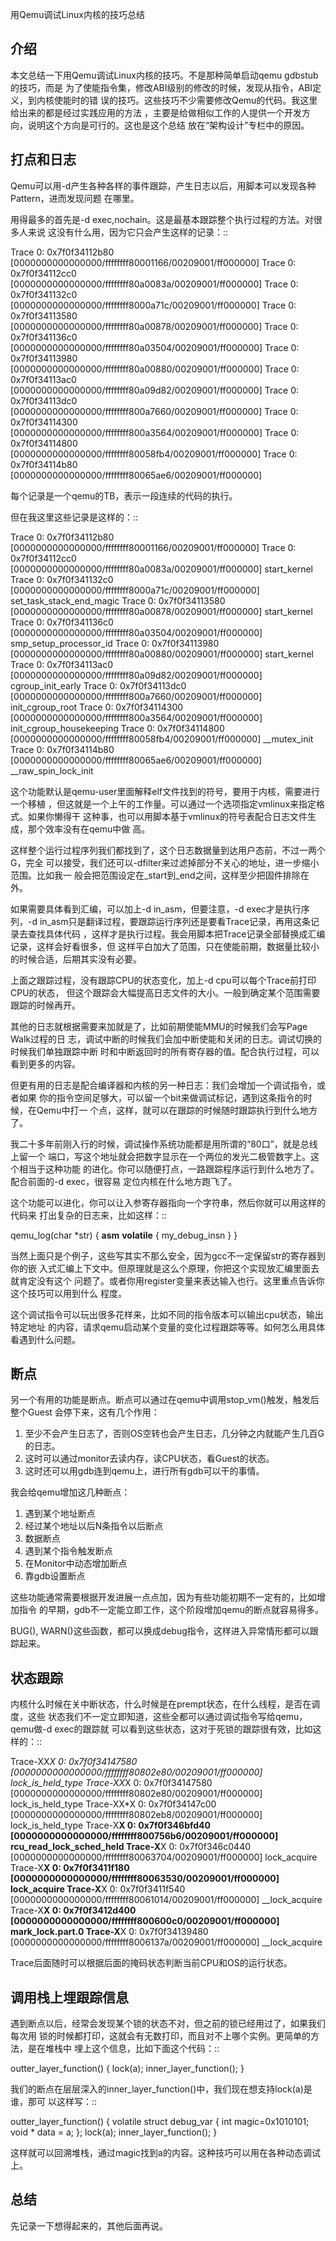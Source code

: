         
用Qemu调试Linux内核的技巧总结

## 介绍

本文总结一下用Qemu调试Linux内核的技巧。不是那种简单启动qemu gdbstub的技巧，而是
为了使能指令集，修改ABI级别的修改的时候，发现从指令，ABI定义，到内核使能时的错
误的技巧。这些技巧不少需要修改Qemu的代码。我这里给出来的都是经过实践应用的方法
，主要是给做相似工作的人提供一个开发方向，说明这个方向是可行的。这也是这个总结
放在“架构设计”专栏中的原因。

## 打点和日志

Qemu可以用-d产生各种各样的事件跟踪，产生日志以后，用脚本可以发现各种Pattern，进而发现问题
在哪里。

用得最多的首先是-d exec,nochain。这是最基本跟踪整个执行过程的方法。对很多人来说
这没有什么用，因为它只会产生这样的记录：::

  Trace 0: 0x7f0f34112b80 [0000000000000000/ffffffff80001166/00209001/ff000000]
  Trace 0: 0x7f0f34112cc0 [0000000000000000/ffffffff80a0083a/00209001/ff000000]
  Trace 0: 0x7f0f341132c0 [0000000000000000/ffffffff8000a71c/00209001/ff000000]
  Trace 0: 0x7f0f34113580 [0000000000000000/ffffffff80a00878/00209001/ff000000]
  Trace 0: 0x7f0f341136c0 [0000000000000000/ffffffff80a03504/00209001/ff000000]
  Trace 0: 0x7f0f34113980 [0000000000000000/ffffffff80a00880/00209001/ff000000]
  Trace 0: 0x7f0f34113ac0 [0000000000000000/ffffffff80a09d82/00209001/ff000000]
  Trace 0: 0x7f0f34113dc0 [0000000000000000/ffffffff800a7660/00209001/ff000000]
  Trace 0: 0x7f0f34114300 [0000000000000000/ffffffff800a3564/00209001/ff000000]
  Trace 0: 0x7f0f34114800 [0000000000000000/ffffffff80058fb4/00209001/ff000000]
  Trace 0: 0x7f0f34114b80 [0000000000000000/ffffffff80065ae6/00209001/ff000000]

每个记录是一个qemu的TB，表示一段连续的代码的执行。

但在我这里这些记录是这样的：::

  Trace 0: 0x7f0f34112b80 [0000000000000000/ffffffff80001166/00209001/ff000000] 
  Trace 0: 0x7f0f34112cc0 [0000000000000000/ffffffff80a0083a/00209001/ff000000] start_kernel
  Trace 0: 0x7f0f341132c0 [0000000000000000/ffffffff8000a71c/00209001/ff000000] set_task_stack_end_magic
  Trace 0: 0x7f0f34113580 [0000000000000000/ffffffff80a00878/00209001/ff000000] start_kernel
  Trace 0: 0x7f0f341136c0 [0000000000000000/ffffffff80a03504/00209001/ff000000] smp_setup_processor_id
  Trace 0: 0x7f0f34113980 [0000000000000000/ffffffff80a00880/00209001/ff000000] start_kernel
  Trace 0: 0x7f0f34113ac0 [0000000000000000/ffffffff80a09d82/00209001/ff000000] cgroup_init_early
  Trace 0: 0x7f0f34113dc0 [0000000000000000/ffffffff800a7660/00209001/ff000000] init_cgroup_root
  Trace 0: 0x7f0f34114300 [0000000000000000/ffffffff800a3564/00209001/ff000000] init_cgroup_housekeeping
  Trace 0: 0x7f0f34114800 [0000000000000000/ffffffff80058fb4/00209001/ff000000] __mutex_init
  Trace 0: 0x7f0f34114b80 [0000000000000000/ffffffff80065ae6/00209001/ff000000] __raw_spin_lock_init

这个功能默认是qemu-user里面解释elf文件找到的符号，要用于内核，需要进行一个移植
，但这就是一个上午的工作量。可以通过一个选项指定vmlinux来指定格式。如果你懒得干
这种事，也可以用脚本基于vmlinux的符号表配合日志文件生成，那个效率没有在qemu中做
高。

这样整个运行过程序列我们都找到了，这个日志数据量到达用户态前，不过一两个G，完全
可以接受，我们还可以-dfilter来过滤掉部分不关心的地址，进一步缩小范围。比如我一
般会把范围设定在_start到_end之间，这样至少把固件排除在外。

如果需要具体看到汇编，可以加上-d in_asm，但要注意，-d exec才是执行序列，-d
in_asm只是翻译过程，要跟踪运行序列还是要看Trace记录，再用这条记录去查找具体代码
，这样才是执行过程。我会用脚本把Trace记录全部替换成汇编记录，这样会好看很多，但
这样平白加大了范围，只在使能前期，数据量比较小的时候合适，后期其实没有必要。

上面之跟踪过程，没有跟踪CPU的状态变化，加上-d cpu可以每个Trace前打印CPU的状态，
但这个跟踪会大幅提高日志文件的大小。一般到确定某个范围需要跟踪的时候再开。

其他的日志就根据需要来加就是了，比如前期使能MMU的时候我们会写Page Walk过程的日
志，调试中断的时候我们会加中断使能和关闭的日志。调试切换的时候我们单独跟踪中断
时和中断返回时的所有寄存器的值。配合执行过程，可以看到更多的内容。

但更有用的日志是配合编译器和内核的另一种日志：我们会增加一个调试指令，或者如果
你的指令空间足够大，可以留一个bit来做调试标记，遇到这条指令的时候，在Qemu中打一
个点，这样，就可以在跟踪的时候随时跟踪执行到什么地方了。

我二十多年前刚入行的时候，调试操作系统功能都是用所谓的“80口”，就是总线上留一个
端口，写这个地址就会把数字显示在一个两位的发光二极管数字上。这个相当于这种功能
的进化。你可以随便打点，一路跟踪程序运行到什么地方了。配合前面的-d exec，很容易
定位内核在什么地方跑飞了。

这个功能可以进化，你可以让入参寄存器指向一个字符串，然后你就可以用这样的代码来
打出复杂的日志来，比如这样：::

  qemu_log(char *str) {
  __asm__ __volatile__ {
  my_debug_insn
  }
  }

当然上面只是个例子，这些写其实不那么安全，因为gcc不一定保留str的寄存器到你的嵌
入式汇编上下文中。但原理就是这么个原理，你把这个实现放汇编里面去就肯定没有这个
问题了。或者你用register变量来表达输入也行。这里重点告诉你这个技巧可以用到什么
程度。

这个调试指令可以玩出很多花样来，比如不同的指令版本可以输出cpu状态，输出特定地址
的内容，请求qemu启动某个变量的变化过程跟踪等等。如何怎么用具体看遇到什么问题。

## 断点

另一个有用的功能是断点。断点可以通过在qemu中调用stop_vm()触发，触发后整个Guest
会停下来，这有几个作用：

1. 至少不会产生日志了，否则OS空转也会产生日志，几分钟之内就能产生几百G的日志。
2. 这时可以通过monitor去读内存，读CPU状态，看Guest的状态。
3. 这时还可以用gdb连到qemu上，进行所有gdb可以干的事情。

我会给qemu增加这几种断点：

1. 遇到某个地址断点
2. 经过某个地址以后N条指令以后断点
3. 数据断点
4. 遇到某个指令触发断点
5. 在Monitor中动态增加断点
6. 靠gdb设置断点

这些功能通常需要根据开发进展一点点加，因为有些功能初期不一定有的，比如增加指令
的早期，gdb不一定能立即工作，这个阶段增加qemu的断点就容易得多。

BUG(), WARN()这些函数，都可以换成debug指令，这样进入异常情形都可以跟踪起来。

## 状态跟踪

内核什么时候在关中断状态，什么时候是在prempt状态，在什么线程，是否在调度，这些
状态我们不一定立即知道，这些全都可以通过调试指令写给qemu，qemu做-d exec的跟踪就
可以看到这些状态，这对于死锁的跟踪很有效，比如这样的：::

  Trace-XX*X 0: 0x7f0f34147580 [0000000000000000/ffffffff80802e80/00209001/ff000000] lock_is_held_type
  Trace-XX*X 0: 0x7f0f34147580 [0000000000000000/ffffffff80802e80/00209001/ff000000] lock_is_held_type
  Trace-XX*X 0: 0x7f0f34147c00 [0000000000000000/ffffffff80802eb8/00209001/ff000000] lock_is_held_type
  Trace-X**X 0: 0x7f0f346bfd40 [0000000000000000/ffffffff800756b6/00209001/ff000000] rcu_read_lock_sched_held
  Trace-X**X 0: 0x7f0f346c0440 [0000000000000000/ffffffff80063704/00209001/ff000000] lock_acquire
  Trace-X**X 0: 0x7f0f3411f180 [0000000000000000/ffffffff80063530/00209001/ff000000] lock_acquire
  Trace-X**X 0: 0x7f0f3411f540 [0000000000000000/ffffffff80061014/00209001/ff000000] __lock_acquire
  Trace-X**X 0: 0x7f0f3412d400 [0000000000000000/ffffffff800600c0/00209001/ff000000] mark_lock.part.0
  Trace-X**X 0: 0x7f0f34139480 [0000000000000000/ffffffff8006137a/00209001/ff000000] __lock_acquire

Trace后面随时可以根据后面的掩码状态判断当前CPU和OS的运行状态。

## 调用栈上埋跟踪信息

遇到断点以后，经常会发现某个锁的状态不对，但之前的锁已经用过了，如果我们每次用
锁的时候都打印，这就会有无数打印，而且对不上哪个实例。更简单的方法，是在堆栈中
埋上这个信息，比如下面这个代码：::

  outter_layer_function() {
  lock(a);
  inner_layer_function();
  }

我们的断点在层层深入的inner_layer_function()中，我们现在想支持lock(a)是谁，那可
以这样写：::

  outter_layer_function() {
  volatile struct debug_var {
  int magic=0x1010101;
  void * data = a;
  };
  lock(a);
  inner_layer_function();
  }

这样就可以回溯堆栈，通过magic找到a的内容。这种技巧可以用在各种动态调试上。

## 总结

先记录一下想得起来的，其他后面再说。
